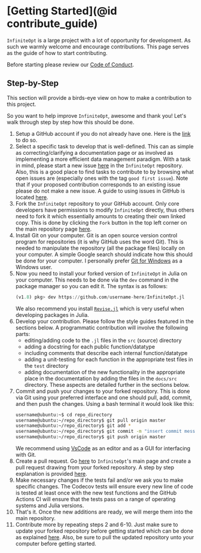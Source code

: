 # [Getting Started](@id contribute_guide)
`InfiniteOpt` is a large project with a lot of opportunity for development. As 
such we warmly welcome and encourage contributions. This page serves as the guide 
of how to start contributing.

Before starting please review our 
[Code of Conduct](https://github.com/infiniteopt/InfiniteOpt.jl/blob/master/CODE_OF_CONDUCT.md).

## Step-by-Step
This section will provide a birds-eye view on how to make a contribution to this 
project.

So you want to help improve `InfiniteOpt`, awesome and thank you! Let's walk 
through step by step how this should be done.

  1. Setup a GitHub account if you do not already have one. Here is the 
     [link](https://github.com/join) to do so.
  2. Select a specific task to develop that is well-defined. This can as simple as 
     correcting/clarifying a documentation page or as involved as implementing a 
     more efficient data management paradigm. With a task in mind, please start a new 
     issue [here](https://github.com/infiniteopt/InfiniteOpt.jl/issues) in the 
     `InfiniteOpt` repository. Also, this is a good place to find tasks to contribute to by 
     browsing what open issues are (especially ones with the tag `good first issue`). 
     Note that if your proposed contribution corresponds to an existing issue please 
     do not make a new issue. A guide to using issues in GitHub is located 
     [here](https://www.w3.org/International/i18n-activity/guidelines/issues.html).
  3. Fork the `InfiniteOpt` repository to your GitHub account. Only core 
     developers have permissions to modify `InfiniteOpt` directly, thus others need 
     to fork it which essentially amounts to creating their own linked copy. This is 
     done by clicking the `Fork` button in the top left corner on the main repository 
     page [here](https://github.com/infiniteopt/InfiniteOpt.jl).
  4. Install Git on your computer. Git is an open source version control program 
     for repositories (it is why GitHub uses the word Git). This is needed to manipulate 
     the repository (all the package files) locally on your computer. A simple Google 
     search should indicate how this should be done for your computer. I personally 
     prefer [Git for Windows](https://gitforwindows.org/) as a Windows user. 
  5. Now you need to install your forked version of `InfiniteOpt` in Julia on your 
     computer. This needs to be done via the `dev` command in the package manager 
     so you can edit it. The syntax is as follows:
     ```julia
     (v1.8) pkg> dev https://github.com/username-here/InfiniteOpt.jl
     ```
     We also recommend you install [`Revise.jl`](https://github.com/timholy/Revise.jl) 
     which is very useful when developing packages in Julia.
  6. Develop your contribution. Please follow the style guides featured in the 
     sections below. A programmatic contribution will involve the following parts:
      - editing/adding code to the `.jl` files in the `src` (source) directory
      - adding a docstring for each public function/datatype
      - including comments that describe each internal function/datatype
      - adding a unit-testing for each function in the appropriate test files in the 
        `test` directory
      - adding documentation of the new functionality in the appropriate place in the 
        documentation by adding the files in the `docs/src` directory.
     These aspects are detailed further in the sections below.
  7. Commit and push your changes to your forked repository. This is done via Git 
     using your preferred interface and one should pull, add, commit, and then push 
     the changes. Using a bash terminal it would look like this:
     ```bash
     username@ubuntu:~$ cd repo_directory
     username@ubuntu:~/repo_directory$ git pull origin master
     username@ubuntu:~/repo_directory$ git add *
     username@ubuntu:~/repo_directory$ git commit -m "insert commit message here"
     username@ubuntu:~/repo_directory$ git push origin master
     ```
     We recommend using [VsCode](https://www.julia-vscode.org/) as an editor and 
     as a GUI for interfacing with Git.
  8. Create a pull request. Go [here](https://github.com/infiniteopt/InfiniteOpt.jl) 
     to `InfiniteOpt`'s main page and create a pull request drawing from your forked 
     repository. A step by step explanation is provided 
     [here](https://jarv.is/notes/how-to-pull-request-fork-github/).
  9. Make necessary changes if the tests fail and/or we ask you to make specific 
     changes. The Codecov tests will ensure every new line of code is tested at least 
     once with the new test functions and the GitHub Actions CI will ensure that 
     the tests pass on a range of operating systems and Julia versions.
  10. That's it. Once the new additions are ready, we will merge them into the 
      main repository.
  11. Contribute more by repeating steps 2 and 6-10. Just make sure to update your 
     forked repository before getting started which can be done as explained 
     [here](https://github.com/KirstieJane/STEMMRoleModels/wiki/Syncing-your-fork-to-the-original-repository-via-the-browser). 
     Also, be sure to pull the updated repository unto your computer before getting 
     started.
